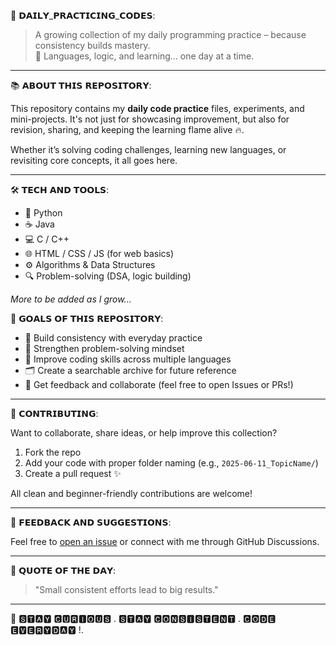 🧠 𝗗𝗔𝗜𝗟𝗬_𝗣𝗥𝗔𝗖𝗧𝗜𝗖𝗜𝗡𝗚_𝗖𝗢𝗗𝗘𝗦:

> A growing collection of my daily programming practice – because consistency builds mastery.  
> 🚀 Languages, logic, and learning... one day at a time.

---

📚 𝗔𝗕𝗢𝗨𝗧 𝗧𝗛𝗜𝗦 𝗥𝗘𝗣𝗢𝗦𝗜𝗧𝗢𝗥𝗬:

This repository contains my **daily code practice** files, experiments, and mini-projects. It's not just for showcasing improvement, but also for revision, sharing, and keeping the learning flame alive 🔥.

Whether it’s solving coding challenges, learning new languages, or revisiting core concepts, it all goes here.  

---

🛠️ 𝗧𝗘𝗖𝗛 𝗔𝗡𝗗 𝗧𝗢𝗢𝗟𝗦:

- 🐍 Python  
- ☕ Java  
- 💻 C / C++  
- 🌐 HTML / CSS / JS (for web basics)  
- ⚙️ Algorithms & Data Structures  
- 🔍 Problem-solving (DSA, logic building)

*More to be added as I grow...*


🎯 𝗚𝗢𝗔𝗟𝗦 𝗢𝗙 𝗧𝗛𝗜𝗦 𝗥𝗘𝗣𝗢𝗦𝗜𝗧𝗢𝗥𝗬:

- 🔁 Build consistency with everyday practice  
- 🧠 Strengthen problem-solving mindset  
- 🌱 Improve coding skills across multiple languages  
- 🗂️ Create a searchable archive for future reference  
- 💬 Get feedback and collaborate (feel free to open Issues or PRs!)

---

🤝 𝗖𝗢𝗡𝗧𝗥𝗜𝗕𝗨𝗧𝗜𝗡𝗚:

Want to collaborate, share ideas, or help improve this collection?

1. Fork the repo  
2. Add your code with proper folder naming (e.g., `2025-06-11_TopicName/`)  
3. Create a pull request ✨

All clean and beginner-friendly contributions are welcome!

---

📢 𝗙𝗘𝗘𝗗𝗕𝗔𝗖𝗞 𝗔𝗡𝗗 𝗦𝗨𝗚𝗚𝗘𝗦𝗧𝗜𝗢𝗡𝗦:

Feel free to [open an issue](https://github.com/your-username/Daily_practiced_codes/issues) or connect with me through GitHub Discussions.

---

🧠 𝗤𝗨𝗢𝗧𝗘 𝗢𝗙 𝗧𝗛𝗘 𝗗𝗔𝗬:

> "Small consistent efforts lead to big results."

---

📌 🆂︎🆃︎🅰︎🆈︎ 🅲︎🆄︎🆁︎🅸︎🅾︎🆄︎🆂︎ . 🆂︎🆃︎🅰︎🆈︎ 🅲︎🅾︎🅽︎🆂︎🅸︎🆂︎🆃︎🅴︎🅽︎🆃︎ . 🅲︎🅾︎🅳︎🅴︎ 🅴︎🆅︎🅴︎🆁︎🆈︎🅳︎🅰︎🆈︎ !.
